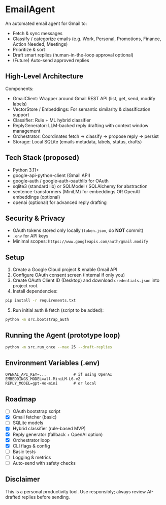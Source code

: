 # EmailAgent

An automated email agent for Gmail to:

* Fetch & sync messages
* Classify / categorize emails (e.g. Work, Personal, Promotions, Finance, Action Needed, Meetings)
* Prioritize & sort
* Draft smart replies (human-in-the-loop approval optional)
* (Future) Auto-send approved replies

## High-Level Architecture

Components:

* GmailClient: Wrapper around Gmail REST API (list, get, send, modify labels)
* VectorStore / Embeddings: For semantic similarity & classification support
* Classifier: Rule + ML hybrid classifier
* ReplyGenerator: LLM-backed reply drafting with context window management
* Orchestrator: Coordinates fetch -> classify -> propose reply -> persist
* Storage: Local SQLite (emails metadata, labels, status, drafts)

## Tech Stack (proposed)

* Python 3.11+
* google-api-python-client (Gmail API)
* google-auth / google-auth-oauthlib for OAuth
* sqlite3 (standard lib) or SQLModel / SQLAlchemy for abstraction
* sentence-transformers (MiniLM) for embeddings OR OpenAI embeddings (optional)
* openai (optional) for advanced reply drafting

## Security & Privacy

* OAuth tokens stored only locally (`token.json`, do **NOT** commit)
* `.env` for API keys
* Minimal scopes: `https://www.googleapis.com/auth/gmail.modify`

## Setup

1. Create a Google Cloud project & enable Gmail API
2. Configure OAuth consent screen (Internal if only you)
3. Create OAuth Client ID (Desktop) and download `credentials.json` into project root.
4. Install dependencies:

```bash
pip install -r requirements.txt
```

5. Run initial auth & fetch (script to be added):

```bash
python -m src.bootstrap_auth
```

## Running the Agent (prototype loop)

```bash
python -m src.run_once --max 25 --draft-replies
```

## Environment Variables (.env)

```env
OPENAI_API_KEY=...            # if using OpenAI
EMBEDDINGS_MODEL=all-MiniLM-L6-v2
REPLY_MODEL=gpt-4o-mini       # or local
```

## Roadmap

* [ ] OAuth bootstrap script
* [x] Gmail fetcher (basic)
* [ ] SQLite models
* [x] Hybrid classifier (rule-based MVP)
* [x] Reply generator (fallback + OpenAI option)
* [x] Orchestrator loop
* [x] CLI flags & config
* [ ] Basic tests
* [ ] Logging & metrics
* [ ] Auto-send with safety checks

## Disclaimer

This is a personal productivity tool. Use responsibly; always review AI-drafted replies before sending.
